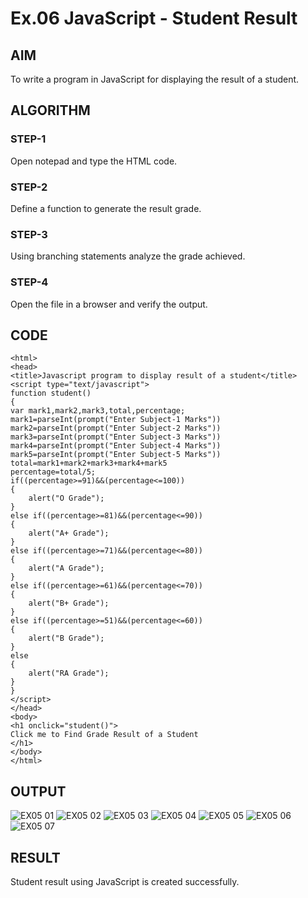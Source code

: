 # Ex.06 JavaScript - Student Result
## AIM
  To write a program in JavaScript for displaying the result of a student.

## ALGORITHM
### STEP-1
  Open notepad and type the HTML code.

### STEP-2
  Define a function to generate the result grade.

### STEP-3
  Using branching statements analyze the grade achieved.

### STEP-4
  Open the file in a browser and verify the output.
  
## CODE
~~~
<html>
<head>
<title>Javascript program to display result of a student</title>
<script type="text/javascript">
function student()
{
var mark1,mark2,mark3,total,percentage;
mark1=parseInt(prompt("Enter Subject-1 Marks"))
mark2=parseInt(prompt("Enter Subject-2 Marks"))
mark3=parseInt(prompt("Enter Subject-3 Marks"))
mark4=parseInt(prompt("Enter Subject-4 Marks"))
mark5=parseInt(prompt("Enter Subject-5 Marks"))
total=mark1+mark2+mark3+mark4+mark5
percentage=total/5;
if((percentage>=91)&&(percentage<=100))
{
    alert("O Grade");
}
else if((percentage>=81)&&(percentage<=90))
{
    alert("A+ Grade");
}
else if((percentage>=71)&&(percentage<=80))
{
    alert("A Grade");
}
else if((percentage>=61)&&(percentage<=70))
{
    alert("B+ Grade");
}
else if((percentage>=51)&&(percentage<=60))
{
    alert("B Grade");
}
else
{
    alert("RA Grade");
}
}
</script>
</head>
<body>
<h1 onclick="student()">
Click me to Find Grade Result of a Student
</h1>
</body>
</html>
~~~
## OUTPUT
![EX05 01](https://github.com/kaviyaelumalai/Ex06_Web-Design/assets/127817032/0ff41448-dc84-4bd1-9fc0-733f4cf122c3)
![EX05 02](https://github.com/kaviyaelumalai/Ex06_Web-Design/assets/127817032/c9509d41-a59f-4772-aa1a-f15a2cfbbb24)
![EX05 03](https://github.com/kaviyaelumalai/Ex06_Web-Design/assets/127817032/0078ad4a-6952-4417-9966-ceafa976d6cf)
![EX05 04](https://github.com/kaviyaelumalai/Ex06_Web-Design/assets/127817032/3dad9b03-244e-48ad-a08a-57147c8912e8)
![EX05 05](https://github.com/kaviyaelumalai/Ex06_Web-Design/assets/127817032/6f17fef9-19d6-49cb-addf-76e420595fda)
![EX05 06](https://github.com/kaviyaelumalai/Ex06_Web-Design/assets/127817032/3d1122a8-353b-42cd-a6ad-3e5cc2f64007)
![EX05 07](https://github.com/kaviyaelumalai/Ex06_Web-Design/assets/127817032/fc7306cc-5904-4646-bb72-e275a787557b)


## RESULT
  Student result using JavaScript is created successfully.
